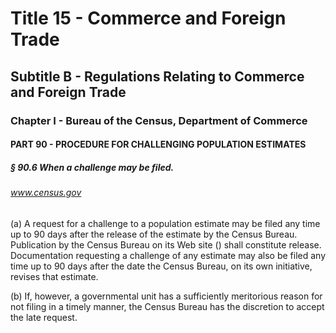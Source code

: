 
# Title 15 - Commerce and Foreign Trade
## Subtitle B - Regulations Relating to Commerce and Foreign Trade
### Chapter I - Bureau of the Census, Department of Commerce
#### PART 90 - PROCEDURE FOR CHALLENGING POPULATION ESTIMATES
##### § 90.6 When a challenge may be filed.
###### www.census.gov

(a) A request for a challenge to a population estimate may be filed any time up to 90 days after the release of the estimate by the Census Bureau. Publication by the Census Bureau on its Web site () shall constitute release. Documentation requesting a challenge of any estimate may also be filed any time up to 90 days after the date the Census Bureau, on its own initiative, revises that estimate.

(b) If, however, a governmental unit has a sufficiently meritorious reason for not filing in a timely manner, the Census Bureau has the discretion to accept the late request.
